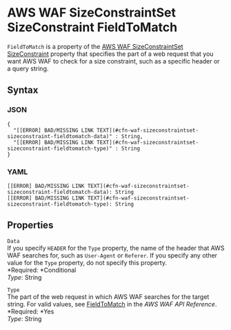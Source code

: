 # AWS WAF SizeConstraintSet SizeConstraint FieldToMatch<a name="aws-properties-waf-sizeconstraintset-sizeconstraint-fieldtomatch"></a>

`FieldToMatch` is a property of the [AWS WAF SizeConstraintSet SizeConstraint](aws-properties-waf-sizeconstraintset-sizeconstraint.md) property that specifies the part of a web request that you want AWS WAF to check for a size constraint, such as a specific header or a query string\.

## Syntax<a name="w3ab2c21c14e1649b5"></a>

### JSON<a name="aws-properties-waf-sizeconstraintset-sizeconstraint-fieldtomatch-syntax.json"></a>

```
{
  "[[ERROR] BAD/MISSING LINK TEXT](#cfn-waf-sizeconstraintset-sizeconstraint-fieldtomatch-data)" : String,
  "[[ERROR] BAD/MISSING LINK TEXT](#cfn-waf-sizeconstraintset-sizeconstraint-fieldtomatch-type)" : String
}
```

### YAML<a name="aws-properties-waf-sizeconstraintset-sizeconstraint-fieldtomatch-syntax.yaml"></a>

```
[[ERROR] BAD/MISSING LINK TEXT](#cfn-waf-sizeconstraintset-sizeconstraint-fieldtomatch-data): String
[[ERROR] BAD/MISSING LINK TEXT](#cfn-waf-sizeconstraintset-sizeconstraint-fieldtomatch-type): String
```

## Properties<a name="w3ab2c21c14e1649b7"></a>

`Data`  
If you specify `HEADER` for the `Type` property, the name of the header that AWS WAF searches for, such as `User-Agent` or `Referer`\. If you specify any other value for the `Type` property, do not specify this property\.  
*Required: *Conditional  
*Type*: String

`Type`  
The part of the web request in which AWS WAF searches for the target string\. For valid values, see [FieldToMatch](http://docs.aws.amazon.com/waf/latest/APIReference/API_FieldToMatch.html) in the *AWS WAF API Reference*\.  
*Required: *Yes  
*Type*: String